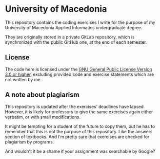 # University of Macedonia

This repository contains the coding exercises I write for the purpose of my University of Macedonia Applied Informatics undergraduate degree.

They are originally stored in a private GitLab repository, which is synchronized with the public GitHub one, at the end of each semester.

## License

The code here is licensed under the [GNU General Public License Version 3.0 or higher](https://www.gnu.org/licenses/gpl.html), excluding provided code and exercise statements which are not written by me.

## A note about plagiarism

This repository is updated after the exercises' deadlines have lapsed. However, it is likely for professors to give the same exercises again either verbatim, or with small modifications.

It might be tempting for a student of the future to copy them, but he has to remember that this is not the purpose of this repository. Like the answers section of textbooks. And I'm pretty sure that exercises are checked for plagiarism by programs.

And wouldn't it be a shame if your assignment was searchable by Google?
